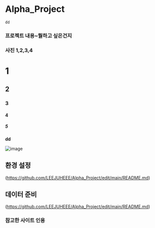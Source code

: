 # Alpha_Project

```
dd
```

### 프로젝트 내용~뭘하고 싶은건지

### 사진 1,2,3,4


# 1
## 2
### 3
#### 4
##### 5

<b> dd</b>

![image](https://user-images.githubusercontent.com/107983583/174964562-200c2da4-99dc-4041-b623-00e2d1faa14f.png)

## 환경 설정
(https://github.com/LEEJUHEEE/Alpha_Project/edit/main/README.md)

## 데이터 준비
(https://github.com/LEEJUHEEE/Alpha_Project/edit/main/README.md)


### 참고한 사이트 인용
